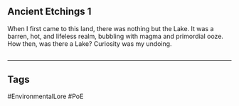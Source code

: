 ## Ancient Etchings 1
When I first came to this land, there was nothing but the Lake. It was a barren, hot, and lifeless realm, bubbling with magma and primordial ooze. How then, was there a Lake? Curiosity was my undoing.

##
---
## Tags
#EnvironmentalLore 
#PoE